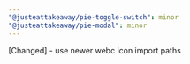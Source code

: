 ```yaml
---
"@justeattakeaway/pie-toggle-switch": minor
"@justeattakeaway/pie-modal": minor
---
```


[Changed] - use newer webc icon import paths

